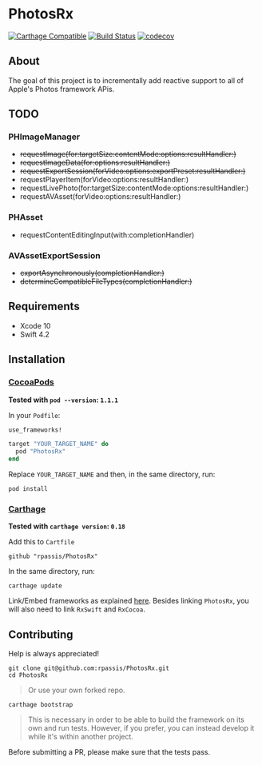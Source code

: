 PhotosRx
======================================

[![Carthage Compatible](https://img.shields.io/badge/Carthage-compatible-4BC51D.svg?style=flat)](https://github.com/Carthage/Carthage)
[![Build Status](https://travis-ci.org/rpassis/PhotosRx.svg?branch=master)](https://travis-ci.org/rpassis/PhotosRx)
[![codecov](https://codecov.io/gh/rpassis/PhotosRx/branch/master/graph/badge.svg)](https://codecov.io/gh/rpassis/PhotosRx)

## About

The goal of this project is to incrementally add reactive support to all of Apple's Photos framework APis.

## TODO

### PHImageManager

* ~~requestImage(for:targetSize:contentMode:options:resultHandler:)~~
* ~~requestImageData(for:options:resultHandler:)~~
* ~~requestExportSession(forVideo:options:exportPreset:resultHandler:)~~
* requestPlayerItem(forVideo:options:resultHandler:)
* requestLivePhoto(for:targetSize:contentMode:options:resultHandler:)
* requestAVAsset(forVideo:options:resultHandler:)

### PHAsset

* requestContentEditingInput(with:completionHandler)

### AVAssetExportSession

* ~~exportAsynchronously(completionHandler:)~~
* ~~determineCompatibleFileTypes(completionHandler:)~~

## Requirements

* Xcode 10
* Swift 4.2

## Installation

### [CocoaPods](https://guides.cocoapods.org/using/using-cocoapods.html)

**Tested with `pod --version`: `1.1.1`**

In your `Podfile`:

```ruby
use_frameworks!

target "YOUR_TARGET_NAME" do
  pod "PhotosRx"
end
```

Replace `YOUR_TARGET_NAME` and then, in the same directory, run:

```shell
pod install
```

### [Carthage](https://github.com/Carthage/Carthage#installing-carthage)

**Tested with `carthage version`: `0.18`**

Add this to `Cartfile`

```
github "rpassis/PhotosRx"
```

In the same directory, run:

```shell
carthage update
```

Link/Embed frameworks as explained [here](https://github.com/Carthage/Carthage#adding-frameworks-to-an-application). Besides linking `PhotosRx`, you will also need to link `RxSwift` and `RxCocoa`.

## Contributing

Help is always appreciated!

```shell
git clone git@github.com:rpassis/PhotosRx.git
cd PhotosRx
```
> Or use your own forked repo.

```shell
carthage bootstrap
```
> This is necessary in order to be able to build the framework on its own and run tests.
However, if you prefer, you can instead develop it while it's within another project.

Before submitting a PR, please make sure that the tests pass.
